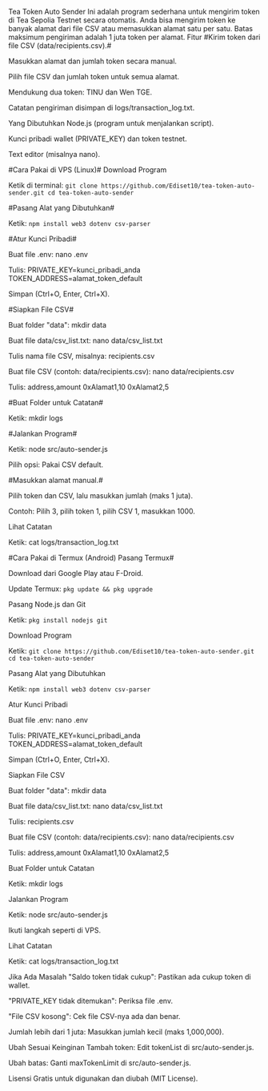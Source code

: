 Tea Token Auto Sender
Ini adalah program sederhana untuk mengirim token di Tea Sepolia Testnet secara otomatis. Anda bisa mengirim token ke banyak alamat dari file CSV atau memasukkan alamat satu per satu. Batas maksimum pengiriman adalah 1 juta token per alamat.
Fitur
#Kirim token dari file CSV (data/recipients.csv).#

Masukkan alamat dan jumlah token secara manual.

Pilih file CSV dan jumlah token untuk semua alamat.

Mendukung dua token: TINU dan Wen TGE.

Catatan pengiriman disimpan di logs/transaction_log.txt.

Yang Dibutuhkan
Node.js (program untuk menjalankan script).

Kunci pribadi wallet (PRIVATE_KEY) dan token testnet.

Text editor (misalnya nano).

#Cara Pakai di VPS (Linux)#
Download Program

Ketik di terminal:
``git clone https://github.com/Ediset10/tea-token-auto-sender.git
cd tea-token-auto-sender``

#Pasang Alat yang Dibutuhkan#

Ketik:
`npm install web3 dotenv csv-parser`

#Atur Kunci Pribadi#

Buat file .env:
nano .env

Tulis:
PRIVATE_KEY=kunci_pribadi_anda
TOKEN_ADDRESS=alamat_token_default

Simpan (Ctrl+O, Enter, Ctrl+X).

#Siapkan File CSV#

Buat folder "data":
mkdir data

Buat file data/csv_list.txt:
nano data/csv_list.txt

Tulis nama file CSV, misalnya:
recipients.csv

Buat file CSV (contoh: data/recipients.csv):
nano data/recipients.csv

Tulis:
address,amount
0xAlamat1,10
0xAlamat2,5

#Buat Folder untuk Catatan#

Ketik:
mkdir logs

#Jalankan Program#

Ketik:
node src/auto-sender.js

Pilih opsi:
Pakai CSV default.

#Masukkan alamat manual.#

Pilih token dan CSV, lalu masukkan jumlah (maks 1 juta).

Contoh:
Pilih 3, pilih token 1, pilih CSV 1, masukkan 1000.

Lihat Catatan

Ketik:
cat logs/transaction_log.txt

#Cara Pakai di Termux (Android)
Pasang Termux#

Download dari Google Play atau F-Droid.

Update Termux:
``pkg update && pkg upgrade``

Pasang Node.js dan Git

Ketik:
``pkg install nodejs git``

Download Program

Ketik:
``git clone https://github.com/Ediset10/tea-token-auto-sender.git
cd tea-token-auto-sender``

Pasang Alat yang Dibutuhkan

Ketik:
``npm install web3 dotenv csv-parser``

Atur Kunci Pribadi

Buat file .env:
nano .env

Tulis:
PRIVATE_KEY=kunci_pribadi_anda
TOKEN_ADDRESS=alamat_token_default

Simpan (Ctrl+O, Enter, Ctrl+X).

Siapkan File CSV

Buat folder "data":
mkdir data

Buat file data/csv_list.txt:
nano data/csv_list.txt

Tulis:
recipients.csv

Buat file CSV (contoh: data/recipients.csv):
nano data/recipients.csv

Tulis:
address,amount
0xAlamat1,10
0xAlamat2,5

Buat Folder untuk Catatan

Ketik:
mkdir logs

Jalankan Program

Ketik:
node src/auto-sender.js

Ikuti langkah seperti di VPS.

Lihat Catatan

Ketik:
cat logs/transaction_log.txt

Jika Ada Masalah
"Saldo token tidak cukup": Pastikan ada cukup token di wallet.

"PRIVATE_KEY tidak ditemukan": Periksa file .env.

"File CSV kosong": Cek file CSV-nya ada dan benar.

Jumlah lebih dari 1 juta: Masukkan jumlah kecil (maks 1,000,000).

Ubah Sesuai Keinginan
Tambah token: Edit tokenList di src/auto-sender.js.

Ubah batas: Ganti maxTokenLimit di src/auto-sender.js.

Lisensi
Gratis untuk digunakan dan diubah (MIT License).

